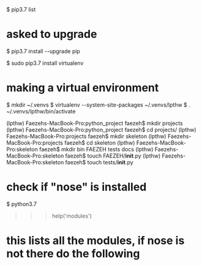 $ pip3.7 list

# asked to upgrade
$ pip3.7 install --upgrade pip

$ sudo pip3.7 install virtualenv

# making a virtual environment
$ mkdir ~/.venvs
$ virtualenv --system-site-packages ~/.venvs/lpthw
$ . ~/.venvs/lpthw/bin/activate

(lpthw) Faezehs-MacBook-Pro:python_project faezeh$ mkdir projects
(lpthw) Faezehs-MacBook-Pro:python_project faezeh$ cd projects/
(lpthw) Faezehs-MacBook-Pro:projects faezeh$ mkdir skeleton
(lpthw) Faezehs-MacBook-Pro:projects faezeh$ cd skeleton
(lpthw) Faezehs-MacBook-Pro:skeleton faezeh$ mkdir bin FAEZEH tests docs
(lpthw) Faezehs-MacBook-Pro:skeleton faezeh$ touch FAEZEH/__init__.py
(lpthw) Faezehs-MacBook-Pro:skeleton faezeh$ touch tests/__init__.py


# check if "nose" is installed
$ python3.7
>>> help('modules')
# this lists all the modules, if nose is not there do the following
